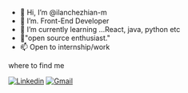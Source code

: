 - 👋 Hi, I’m @ilanchezhian-m
- 👀 I’m. Front-End Developer 
- 🌱 I’m currently learning ...React, java, python etc 
- 💞️"open source enthusiast."
- 📫 Open to internship/work 

<!---
ilanchezhian-m/ilanchezhian-m is a ✨ special ✨ repository because its `README.md` (this file) appears on your GitHub profile.
You can click the Preview link to take a look at your changes.
--->
where to find me 

[![Linkedin](https://img.shields.io/badge/linkedin-%230077B5.svg?style=for-the-badge&logo=linkedin&logoColor=white)](https://www.linkedin.com/in/ilanchezhian27/)
[![Gmail](https://img.shields.io/badge/Gmail-D14836?style=for-the-badge&logo=gmail&logoColor=white)](mailto:ilanchezhian27@gmail.com)
